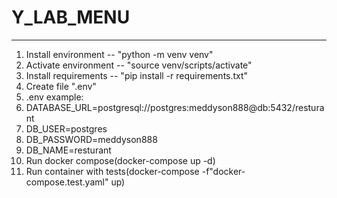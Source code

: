 # Y_LAB_MENU
_______
1. Install environment -- "python -m venv venv"
2. Activate environment -- "source venv/scripts/activate"
3. Install requirements -- "pip install -r requirements.txt"
4. Create file ".env"
5. .env example:
1. DATABASE_URL=postgresql://postgres:meddyson888@db:5432/resturant
2.  DB_USER=postgres
3.  DB_PASSWORD=meddyson888
4.  DB_NAME=resturant
6. Run docker compose(docker-compose up -d)
7. Run container with tests(docker-compose -f"docker-compose.test.yaml" up)

